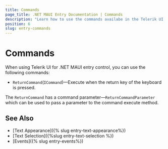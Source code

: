 ```yaml
---
title: Commands
page_title: .NET MAUI Entry Documentation | Commands
description: "Learn how to use the commands availabe in the Telerik UI for .NET MAUI Entry control."
position: 6
slug: entry-commands
---
```


# Commands

When using Telerik UI for .NET MAUI entry control, you can use the following commands: 


* `ReturnCommand`(`ICommand`)&mdash;Execute when the return key of the keyboard is pressed. 

The `ReturnCommand` has a command parameter&mdash;`ReturnCommandParameter` which can be used to pass a parameter to the command execute method.

## See Also

- [Text Appearance]({% slug entry-text-appearance%})
- [Text Selection]({%slug entry-text-selection %})
- [Events]({% slug entry-events%})